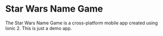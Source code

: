 # Star Wars Name Game

The Star Wars Name Game is a cross-platform mobile app created using Ionic 2.
This is just a demo app.